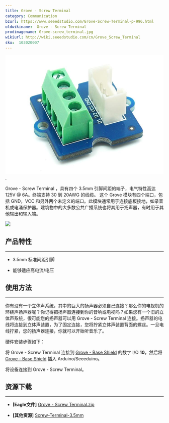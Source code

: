 ```yaml
---
title: Grove - Screw Terminal
category: Communication
bzurl: https://www.seeedstudio.com/Grove-Screw-Terminal-p-996.html
oldwikiname:  Grove - Screw Terminal
prodimagename: Grove-screw_terminal.jpg
wikiurl: http://wiki.seeedstudio.com/cn/Grove_Screw_Terminal
sku:  103020007
---
```


![](https://github.com/SeeedDocument/Grove-Screw_Terminal/raw/master/img/Grove-screw_terminal.jpg).

Grove - Screw Terminal ，具有四个 3.5mm 引脚间距的端子，电气特性高达 125V @ 6A。终端支持 30 到 20AWG 的线缆。 这个 Grove 模块有四个端口，包括 GND，VCC 和另外两个未定义的端口。此模块通常用于连接底板接地，如录音机或电涌保护器。建筑物中的大多数公共广播系统也将其用于扬声器，有时用于其他输出和输入端。

[![](https://github.com/SeeedDocument/wiki_chinese/raw/master/docs/images/click_to_buy.PNG)](https://item.taobao.com/item.htm?spm=a1z10.3-c.w4002-11172317909.10.729e27c5M7DikF&id=521407474932)

##   产品特性
---
*   3.5mm 标准间距引脚

*   能够适应高电流/电压

##  使用方法
---
你有没有一个立体声系统，其中的巨大的扬声器必须自己连接？那么你的电视机的环绕声扬声器呢？你记得把扬声器连接到你的音响或电视吗？如果您有一个旧的立体声系统，很可能您的扬声器可以用 Grove - Screw Terminal 连接。扬声器的电线将连接到立体声装置，为了固定连接，您将拧紧立体声装置背面的螺丝。一旦电线拧紧，您的扬声器连接，你就可以开始听音乐了。

硬件安装步骤如下：

将 Grove - Screw Terminal 连接到 [Grove - Base Shield](/Stem-Base_Shield) 的数字 I/O **10**，然后将 [Grove - Base Shield](/Stem-Base_Shield) 插入 Arduino/Seeeduino。

将设备连接到 Grove - Screw Terminal。

##   资源下载
---
*   **[Eagle文件]** [Grove - Screw Terminal.zip](https://github.com/SeeedDocument/Grove-Screw_Terminal/raw/master/res/Grove-Screw_Terminal.zip)

*   **[其他资源]** [Screw-Terminal-3.5mm](https://github.com/SeeedDocument/Grove-Screw_Terminal/raw/master/res/Screw-Terminal-3.5mm.pdf)
